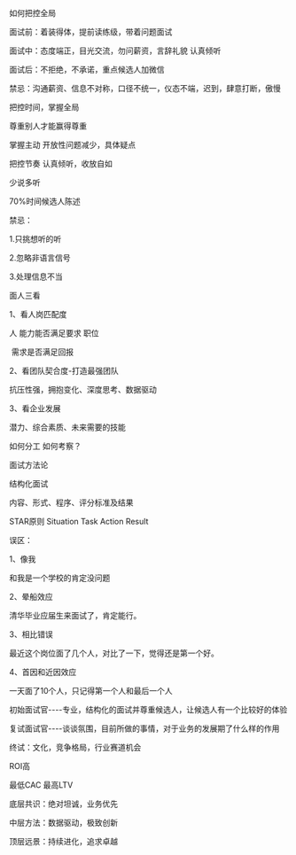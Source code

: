 如何把控全局

面试前：着装得体，提前读练级，带着问题面试

面试中：态度端正，目光交流，勿问薪资，言辞礼貌 认真倾听

面试后：不拒绝，不承诺，重点候选人加微信

禁忌：沟通薪资、信息不对称，口径不统一，仪态不端，迟到，肆意打断，傲慢

把控时间，掌握全局

尊重别人才能赢得尊重

掌握主动      开放性问题减少，具体疑点

把控节奏 认真倾听，收放自如

少说多听

70%时间候选人陈述

禁忌：

1.只挑想听的听

2.忽略非语言信号

3.处理信息不当

面人三看

1、看人岗匹配度

人  能力能否满足要求 职位

​      需求是否满足回报

2、看团队契合度-打造最强团队

抗压性强，拥抱变化、深度思考、数据驱动

3、看企业发展

潜力、综合素质、未来需要的技能

如何分工 如何考察？

面试方法论

结构化面试

内容、形式、程序、评分标准及结果

STAR原则 Situation  Task  Action   Result

误区：

1、像我

和我是一个学校的肯定没问题

2、晕船效应

清华毕业应届生来面试了，肯定能行。

3、相比错误

最近这个岗位面了几个人，对比了一下，觉得还是第一个好。

4、首因和近因效应

一天面了10个人，只记得第一个人和最后一个人

初始面试官----专业，结构化的面试并尊重候选人，让候选人有一个比较好的体验

复试面试官----谈谈氛围，目前所做的事情，对于业务的发展期了什么样的作用

终试：文化，竞争格局，行业赛道机会

ROI高

最低CAC  最高LTV

底层共识：绝对坦诚，业务优先

中层方法：数据驱动，极致创新

顶层远景：持续进化，追求卓越